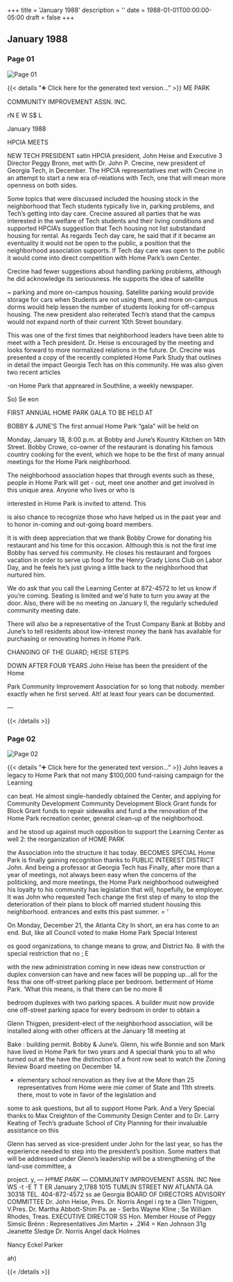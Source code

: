 +++
title = 'January 1988'
description = ''
date = 1988-01-01T00:00:00-05:00
draft = false
+++

## January 1988


### Page 01

![Page 01](/1988-01_01.jpg)

{{< details "➕ Click here for the generated text version..." >}}
ME PARK

COMMUNITY IMPROVEMENT ASSN. INC.

rN E W S$ L

January 1988

HPCIA MEETS

NEW TECH PRESIDENT satin
HPCIA president, John Heise and Executive 3
Director Peggy Bronn, met with Dr. John P.
Crecine, new president of Georgia Tech, in
December. The HPCIA representatives met with
Crecine in an attempt to start a new era of-reiations
with Tech, one that will mean more openness on
both sides.

Some topics that were discussed included the
housing stock in the neighborhood that Tech
students typically live in, parking problems, and
Tech’s getting into day care. Crecine assured all
parties that he was interested in the welfare of Tech
students and their living conditions and supported
HPCIA’s suggestion that Tech housing not list
substandard housing for rental. As regards Tech
day care, he said that if it became an eventuality it
would not be open to the public, a position that the
neighborhood association supports. If Tech day
care was open to the public it would come into
direct competition with Home Park’s own Center.

Crecine had fewer suggestions about handling
parking problems, although he did acknowledge its
seriousness. He supports the idea of satellite

~ parking and more on-campus housing. Satellite
parking would provide storage for cars when
Students are not using them, and more on-campus
dorms would help lessen the number of students
looking for off-campus housing. The new
president also reiterated Tech’s stand that the
campus would not expand north of their current
10th Street boundary.

This was one of the first times that neighborhood
leaders have been able to meet with a Tech
president. Dr. Heise is encouraged by the meeting
and looks forward to more normalized relations in
the future. Dr. Crecine was presented a copy of the
recently completed Home Park Study that outlines
in detail the impact Georgia Tech has on this
community. He was also given two recent articles

-on Home Park that appreared in Southline, a
weekly newspaper.

So) Se eon

FIRST ANNUAL
HOME PARK GALA TO BE HELD AT

BOBBY & JUNE’S
The first annual Home Park “gala” will be held on

Monday, January 18, 8:00 p.m. at Bobby and
June’s Kountry Kitchen on 14th Street. Bobby
Crowe, co-owner of the restaurant is donating his
famous country cooking for the event, which we
hope to be the first of many annual meetings for the
Home Park neighborhood.

The neighborhood association hopes that through
events such as these, people in Home Park will get -
out, meet one another and get involved in this
unique area. Anyone who lives or who is

interested in Home Park is invited to attend. This

is also chance to recognize those who have helped
us in the past year and to honor in-coming and
out-going board members.

It is with deep appreciation that we thank Bobby
Crowe for donating his restaurant and his time for
this occasion. Although this is not the first ime
Bobby has served his community. He closes his
restaurant and forgoes vacation in order to serve up
food for the Henry Grady Lions Club on Labor
Day, and he feels he’s just giving a little back to
the neighborhood that nurtured him.

We do ask that you call the Learning Center at
872-4572 to let us know if you’re coming. Seating
is limited and we'd hate to turn you away at the
door. Also, there will be no meeting on January Il,
the regularly scheduled community meeting date.

There will also be a representative of the Trust
Company Bank at Bobby and June’s to tell
residents about low-interest money the bank has
available for purchasing or renovating homes in
Home Park.

CHANGING OF THE
GUARD; HEISE STEPS

DOWN AFTER FOUR YEARS
John Heise has been the president of the Home

Park Community Improvement Association for so
long that nobody. member exactly when he
first served. Alt! at least four years can be
documented.

—

{{< /details >}}




### Page 02

![Page 02](/1988-01_02.jpg)

{{< details "➕ Click here for the generated text version..." >}}
John leaves a legacy to Home Park that not many $100,000 fund-raising campaign for the Learning

can beat. He almost single-handedly obtained the Center, and applying for Community Development
Community Development Block Grant funds for Block Grant funds to repair sidewalks and fund a
the renovation of the Home Park recreation center, general clean-up of the neighborhood.

and he stood up against much opposition to support
the Learning Center as well 2: the reorganization of HOME PARK

the Association into the structure it has today. BECOMES SPECIAL
Home Park is finally gaining recognition thanks to PUBLIC INTEREST DISTRICT
John. And being a professor at Georgia Tech has Finally, after more than a year of meetings,
not always been easy when the concerns of the politicking, and more meetings, the Home Park
neighborhood outweighed his loyalty to his community has legislation that will, hopefully, be
employer. It was John who requested Tech change the first step of many to stop the deterioration of
their plans to block off married student housing this neighborhood.
entrances and exits this past summer. = ‘

On Monday, December 21, the Atlanta City
In short, an era has come to an end. But, like all Council voted to make Home Park Special Interest

os good organizations, to change means to grow, and District No. 8 with the special restriction that no ; E

with the new administration coming in new ideas new construction or duplex conversion can have
and new faces will be popping up...all for the fess thai one off-street parking place per bedroom.
betterment of Home Park. ‘What this means, is that there can be no more 8

bedroom duplexes with two parking spaces. A
builder must now provide one off-street parking
space for every bedroom in order to obtain a

Glenn Thigpen, president-elect of the
neighborhood association, will be installed along
with other officers at the January 18 meeting at

Bake : building permit.
Bobby & June’s. Glenn, his wife Bonnie and son
Mark have lived in Home Park for two years and A special thank you to all who turned out at the
have the distinction of a front row seat to watch the Zoning Review Board meeting on December 14.
- elementary school renovation as they live at the More than 25 representatives from Home were
mie comer of State and 11th streets. there, most to vote in favor of the legislation and

some to ask questions, but all to support Home
Park. And a Very Special thanks to Max Creighton
of the Community Design Center and to Dr. Larry
Keating of Tech’s graduate School of City
Planning for their invaluable assistance on this

Glenn has served as vice-president under John for
the last year, so has the experience needed to step
into the president’s position. Some matters that
will be addressed under Glenn’s leadership will be
a strengthening of the land-use committee, a

project.
y,
— _H®ME PARK
—_ COMMUNITY IMPROVEMENT ASSN. INC
Nee WS -t  -E T T ER
January 2,1788
1015 TUMLIN STREET NW ATLANTA GA 30318 TEL. 404-872-4572 ss ae
Georgia
BOARD OF DIRECTORS ADVISORY COMMITTEE
Dr. John Heise, Pres. Dr. Norris Angel i rg te
a Glen Thigpen, V.Pres. Dr. Martha Abbott-Shim Pa. ae - Serbs
Wayne Kline ; Se
William Rhodes, Treas. EXECUTIVE DIRECTOR SS
Hon. Member House of Peggy Simsic Brénn :
Representatives
Jim Martin + .2¥I4 =
Ken Johnson 31g
Jeanette Sledge
Dr. Norris Angel
dack Holmes

Nancy Eckel Parker

ah)

{{< /details >}}


